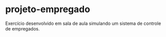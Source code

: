 # projeto-empregado
Exercício desenvolvido em sala de aula simulando um sistema de controle de empregados.
